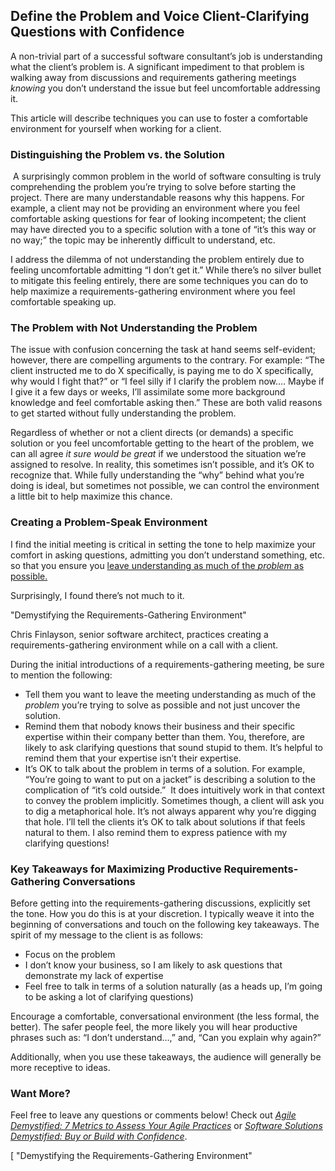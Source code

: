 

## Define the Problem and Voice Client-Clarifying Questions with Confidence

A non-trivial part of a successful software consultant’s job is understanding what the client’s problem is. A significant impediment to that problem is walking away from discussions and requirements gathering meetings _knowing_ you don’t understand the issue but feel uncomfortable addressing it.

This article will describe techniques you can use to foster a comfortable environment for yourself when working for a client.

### Distinguishing the Problem vs. the Solution

 A surprisingly common problem in the world of software consulting is truly comprehending the problem you’re trying to solve before starting the project. There are many understandable reasons why this happens. For example, a client may not be providing an environment where you feel comfortable asking questions for fear of looking incompetent; the client may have directed you to a specific solution with a tone of “it’s this way or no way;” the topic may be inherently difficult to understand, etc.

I address the dilemma of not understanding the problem entirely due to feeling uncomfortable admitting “I don’t get it.” While there’s no silver bullet to mitigate this feeling entirely, there are some techniques you can do to help maximize a requirements-gathering environment where you feel comfortable speaking up.

### The Problem with Not Understanding the Problem

The issue with confusion concerning the task at hand seems self-evident; however, there are compelling arguments to the contrary. For example: “The client instructed me to do X specifically, is paying me to do X specifically, why would I fight that?” or “I feel silly if I clarify the problem now…. Maybe if I give it a few days or weeks, I’ll assimilate some more background knowledge and feel comfortable asking then.” These are both valid reasons to get started without fully understanding the problem.

Regardless of whether or not a client directs (or demands) a specific solution or you feel uncomfortable getting to the heart of the problem, we can all agree _it sure would be great_ if we understood the situation we’re assigned to resolve. In reality, this sometimes isn’t possible, and it’s OK to recognize that. While fully understanding the “why” behind what you’re doing is ideal, but sometimes not possible, we can control the environment a little bit to help maximize this chance.

### Creating a Problem-Speak Environment

I find the initial meeting is critical in setting the tone to help maximize your comfort in asking questions, admitting you don’t understand something, etc. so that you ensure you [leave understanding as much of the _problem_ as possible.](https://www.linkedin.com/pulse/problem-talk-vs-solution-keisuke-taketani/)

Surprisingly, I found there’s not much to it.

 "Demystifying the Requirements-Gathering Environment"

Chris Finlayson, senior software architect, practices creating a requirements-gathering environment while on a call with a client.

During the initial introductions of a requirements-gathering meeting, be sure to mention the following:

- Tell them you want to leave the meeting understanding as much of the _problem_ you’re trying to solve as possible and not just uncover the solution.
- Remind them that nobody knows their business and their specific expertise within their company better than them. You, therefore, are likely to ask clarifying questions that sound stupid to them. It’s helpful to remind them that your expertise isn’t their expertise.
- It’s OK to talk about the problem in terms of a solution. For example, “You’re going to want to put on a jacket” is describing a solution to the complication of “it’s cold outside.”  It does intuitively work in that context to convey the problem implicitly. Sometimes though, a client will ask you to dig a metaphorical hole. It’s not always apparent why you’re digging that hole. I’ll tell the clients it’s OK to talk about solutions if that feels natural to them. I also remind them to express patience with my clarifying questions!

### Key Takeaways for Maximizing Productive Requirements-Gathering Conversations

Before getting into the requirements-gathering discussions, explicitly set the tone. How you do this is at your discretion. I typically weave it into the beginning of conversations and touch on the following key takeaways. The spirit of my message to the client is as follows:

- Focus on the problem
- I don’t know your business, so I am likely to ask questions that demonstrate my lack of expertise
- Feel free to talk in terms of a solution naturally (as a heads up, I’m going to be asking a lot of clarifying questions)

Encourage a comfortable, conversational environment (the less formal, the better). The safer people feel, the more likely you will hear productive phrases such as: “I don’t understand…,” and, “Can you explain why again?”

Additionally, when you use these takeaways, the audience will generally be more receptive to ideas.

### Want More?

Feel free to leave any questions or comments below! Check out _[Agile Demystified: 7 Metrics to Assess Your Agile Practices](/demystified-agile/)_ or _[Software Solutions Demystified: Buy or Build with Confidence](/demystified-buy-or-build/)_.

[ "Demystifying the Requirements-Gathering Environment"

